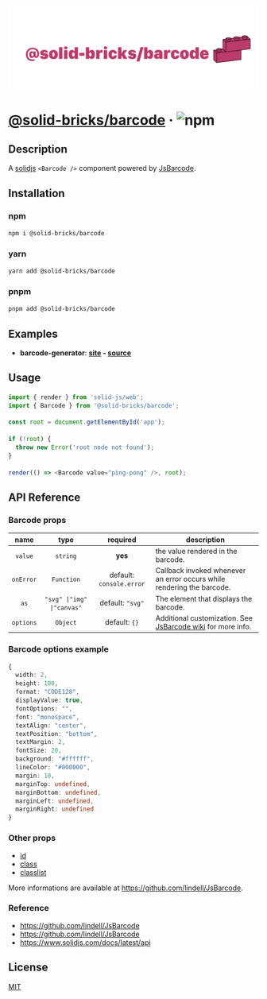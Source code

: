 ![@solid-bricks/barcode](https://raw.githubusercontent.com/FaberVitale/solid-bricks/main/repo-media/barcode-banner.png)

# [@solid-bricks/barcode](https://github.com/FaberVitale/solid-bricks/blob/main/packages/barcode/Readme.md) &middot; ![npm](https://img.shields.io/npm/v/@solid-bricks/barcode)

## Description

A [solidjs](https://www.solidjs.com/) `<Barcode />` component powered by [JsBarcode](https://github.com/lindell/JsBarcode).

## Installation

### npm

```bash
npm i @solid-bricks/barcode
```

### yarn

```bash
yarn add @solid-bricks/barcode
```

### pnpm

```bash
pnpm add @solid-bricks/barcode
```

## Examples

- **barcode-generator**: **[site](https://fabervitale.github.io/solid-bricks/examples/barcode-generator) - [source](https://github.com/FaberVitale/solid-bricks/tree/main/examples/barcode-generator)**

## Usage

```ts
import { render } from 'solid-js/web';
import { Barcode } from '@solid-bricks/barcode';

const root = document.getElementById('app');

if (!root) {
  throw new Error('root node not found');
}

render(() => <Barcode value="ping-pong" />, root);
```

## API Reference

### Barcode props

|   name    |            type            |         required         | description                                                                                                      |
| :-------: | :------------------------: | :----------------------: | ---------------------------------------------------------------------------------------------------------------- |
|  `value`  |          `string`          |         **yes**          | the value rendered in the barcode.                                                                               |
| `onError` |         `Function`         | default: `console.error` | Callback invoked whenever an error occurs while rendering the barcode.                                           |
|   `as`    | `"svg" \|"img" \|"canvas"` |     default: `"svg"`     | The element that displays the barcode.                                                                           |
| `options` |          `Object`          |      default: `{}`       | Additional customization. See [JsBarcode wiki](https://github.com/lindell/JsBarcode/wiki/Options) for more info. |

### Barcode options example

```ts
{
  width: 2,
  height: 100,
  format: "CODE128",
  displayValue: true,
  fontOptions: "",
  font: "monospace",
  textAlign: "center",
  textPosition: "bottom",
  textMargin: 2,
  fontSize: 20,
  background: "#ffffff",
  lineColor: "#000000",
  margin: 10,
  marginTop: undefined,
  marginBottom: undefined,
  marginLeft: undefined,
  marginRight: undefined
}
```

### Other props

- [id](https://developer.mozilla.org/en-US/docs/Web/API/Element/id)
- [class](https://developer.mozilla.org/en-US/docs/Web/HTML/Global_attributes/class)
- [classlist](https://www.solidjs.com/docs/latest/api#classlist)

More informations are available at https://github.com/lindell/JsBarcode.

### Reference

- https://github.com/lindell/JsBarcode
- https://github.com/lindell/JsBarcode
- https://www.solidjs.com/docs/latest/api

## License

[MIT](https://raw.githubusercontent.com/FaberVitale/solid-bricks/main/LICENSE)
